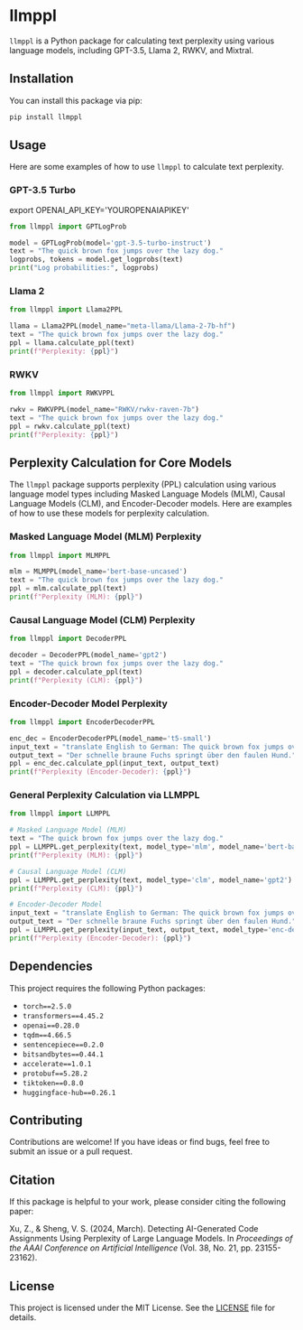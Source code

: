 
# llmppl

`llmppl` is a Python package for calculating text perplexity using various language models, including GPT-3.5, Llama 2, RWKV, and Mixtral.

## Installation

You can install this package via pip:

```bash
pip install llmppl
```

## Usage

Here are some examples of how to use `llmppl` to calculate text perplexity.

### GPT-3.5 Turbo
export OPENAI_API_KEY='YOUROPENAIAPIKEY'

```python
from llmppl import GPTLogProb

model = GPTLogProb(model='gpt-3.5-turbo-instruct')
text = "The quick brown fox jumps over the lazy dog."
logprobs, tokens = model.get_logprobs(text)
print("Log probabilities:", logprobs)
```

### Llama 2

```python
from llmppl import Llama2PPL

llama = Llama2PPL(model_name="meta-llama/Llama-2-7b-hf")
text = "The quick brown fox jumps over the lazy dog."
ppl = llama.calculate_ppl(text)
print(f"Perplexity: {ppl}")
```

### RWKV

```python
from llmppl import RWKVPPL

rwkv = RWKVPPL(model_name="RWKV/rwkv-raven-7b")
text = "The quick brown fox jumps over the lazy dog."
ppl = rwkv.calculate_ppl(text)
print(f"Perplexity: {ppl}")
```

## Perplexity Calculation for Core Models

The `llmppl` package supports perplexity (PPL) calculation using various language model types including Masked Language Models (MLM), Causal Language Models (CLM), and Encoder-Decoder models. Here are examples of how to use these models for perplexity calculation.

### Masked Language Model (MLM) Perplexity

```python
from llmppl import MLMPPL

mlm = MLMPPL(model_name='bert-base-uncased')
text = "The quick brown fox jumps over the lazy dog."
ppl = mlm.calculate_ppl(text)
print(f"Perplexity (MLM): {ppl}")
```

### Causal Language Model (CLM) Perplexity

```python
from llmppl import DecoderPPL

decoder = DecoderPPL(model_name='gpt2')
text = "The quick brown fox jumps over the lazy dog."
ppl = decoder.calculate_ppl(text)
print(f"Perplexity (CLM): {ppl}")
```

### Encoder-Decoder Model Perplexity

```python
from llmppl import EncoderDecoderPPL

enc_dec = EncoderDecoderPPL(model_name='t5-small')
input_text = "translate English to German: The quick brown fox jumps over the lazy dog."
output_text = "Der schnelle braune Fuchs springt über den faulen Hund."
ppl = enc_dec.calculate_ppl(input_text, output_text)
print(f"Perplexity (Encoder-Decoder): {ppl}")
```

### General Perplexity Calculation via LLMPPL

```python
from llmppl import LLMPPL

# Masked Language Model (MLM)
text = "The quick brown fox jumps over the lazy dog."
ppl = LLMPPL.get_perplexity(text, model_type='mlm', model_name='bert-base-uncased')
print(f"Perplexity (MLM): {ppl}")

# Causal Language Model (CLM)
ppl = LLMPPL.get_perplexity(text, model_type='clm', model_name='gpt2')
print(f"Perplexity (CLM): {ppl}")

# Encoder-Decoder Model
input_text = "translate English to German: The quick brown fox jumps over the lazy dog."
output_text = "Der schnelle braune Fuchs springt über den faulen Hund."
ppl = LLMPPL.get_perplexity(input_text, output_text, model_type='enc-dec', model_name='t5-small')
print(f"Perplexity (Encoder-Decoder): {ppl}")
```

## Dependencies

This project requires the following Python packages:

- `torch==2.5.0`
- `transformers==4.45.2`
- `openai==0.28.0`
- `tqdm==4.66.5`
- `sentencepiece==0.2.0`
- `bitsandbytes==0.44.1`
- `accelerate==1.0.1`
- `protobuf==5.28.2`
- `tiktoken==0.8.0`
- `huggingface-hub==0.26.1`

## Contributing

Contributions are welcome! If you have ideas or find bugs, feel free to submit an issue or a pull request.

## Citation

If this package is helpful to your work, please consider citing the following paper:

Xu, Z., & Sheng, V. S. (2024, March). Detecting AI-Generated Code Assignments Using Perplexity of Large Language Models. In *Proceedings of the AAAI Conference on Artificial Intelligence* (Vol. 38, No. 21, pp. 23155-23162).

## License

This project is licensed under the MIT License. See the [LICENSE](LICENSE) file for details.
